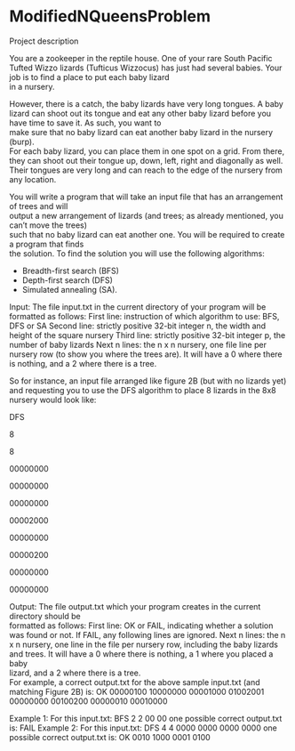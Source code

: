 # ModifiedNQueensProblem
Project	description

You	are	a	zookeeper	in	 the	reptile	house.	One	of	your	 rare	South	Pacific	Tufted	Wizzo	lizards	
(Tufticus	Wizzocus)	has	just	had	several	babies.	Your	job	is	to	find	a	place	to	put each	baby	lizard	
in	a	nursery.

However,	there	is	a	catch,	the	baby	lizards	have	very	long	tongues.	A	baby	lizard	can	shoot	out	
its	tongue	and	eat	any	other	baby	lizard	before	you	have	time	to	save	it.	As	such,	you	want	to	
make	sure	that	no	baby	lizard	can	eat	another	baby	lizard	in	the	nursery	(burp).		
For	each	baby	lizard,	you	can	place	them	in	one	spot	on	a	grid.	From	there,	they	can	shoot	out	
their	 tongue	up,	down,	left,	 right	and	diagonally	as	well.	Their	 tongues	are	very	long	and	can	
reach	to	the	edge	of the	nursery	from	any	location.

You	will	write	a	program	that	will	take an	input	 file	that	has	an	arrangement	of trees	and	will	
output	a	new	arrangement	of	lizards (and	trees;	as	already	mentioned, you	can’t	move	the	trees)	
such	that	no	baby	lizard	can	eat	another	one.	You	will	be	required	to	create	a	program	that	finds	
the	solution.	To	find	the	solution	you	will	use the	following	algorithms:
- Breadth-first	search	(BFS)
- Depth-first	search	(DFS)
- Simulated	annealing (SA).	

Input: The	file	input.txt in	the	current	directory	of	your	program	will	be	formatted	as	follows:
First	line:	 instruction	of	which	algorithm	to	use:	BFS,	DFS	or	SA
Second	line:	 strictly	positive	32-bit	integer	n,	the	width	and	height	of	the	square	nursery
Third	line:	 strictly	positive	32-bit	integer p,	the	number	of	baby	lizards
Next	n	lines:	 the	n	x	n	nursery,	one	file	line	per	nursery	row	(to	show	you	where	the	trees	are).
It	will	have	a	0	where	there	is	nothing,	and	a	2	where	there	is	a	tree.

So	for	instance,	an	input	file	arranged	like	figure	2B (but	with	no	lizards	yet)	and	requesting	you	
to	use	the DFS	algorithm	to	place	8	lizards	in	the	8x8	nursery	would	look	like:

DFS

8

8

00000000

00000000

00000000

00002000

00000000

00000200

00000000

00000000

Output:	The	file	output.txt which	your	program	creates	in	the	current	directory	should be	
formatted	as	follows:
First	line:	 OK or FAIL, indicating	whether	a	solution	was	found	or	not.
If	FAIL,	any following	lines	are	ignored.
Next	n	lines:	 the	n	x	n	nursery,	one	line in	the	file per	nursery	row,	including	the	baby	lizards
and	trees. It	will	have	a	0	where	there	is	nothing,	a	1	where	you	placed	a	baby	
lizard, and	a	2	where	there	is	a	tree.	
For	example,	a	correct	output.txt	for	the	above	sample	input.txt	(and	matching	Figure	2B) is:
OK
00000100
10000000
00001000
01002001
00000000
00100200
00000010
00010000


Example	1:
For	this	input.txt:
BFS
2
2
00
00
one	possible	correct	output.txt	is:
FAIL
Example	2:
For	this	input.txt:
DFS
4
4
0000
0000
0000
0000
one	possible	correct	output.txt	is:
OK
0010
1000
0001
0100
